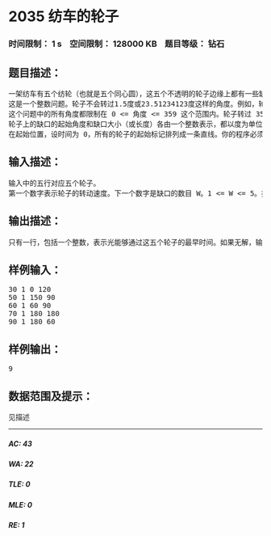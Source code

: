 # 2035 纺车的轮子   
### 时间限制： 1 s&nbsp;&nbsp;&nbsp;&nbsp;空间限制： 128000 KB&nbsp;&nbsp;&nbsp;&nbsp;题目等级： 钻石  
## 题目描述：  

<pre>
一架纺车有五个纺轮（也就是五个同心圆），这五个不透明的轮子边缘上都有一些缺口。这些缺口必须被迅速而准确地排列好。每个轮子都有一个起始标记（在0度），这样所有的轮子都可以在统一的已知位置开始转动。轮子按照角度变大的方向旋转（即0经过旋转到达1的位置），所以从起始位置开始，在一定的时间内，它们依次转过1度，2度等等（虽然这些轮子很可能不会同时转过这些角度）。
这是一个整数问题。轮子不会转过1.5度或23.51234123度这样的角度。例如，轮子可能在一秒钟内转过20到25度甚至30到40度（如果转得快的话）。
这个问题中的所有角度都限制在 0 <= 角度 <= 359 这个范围内。轮子转过 359 度后接下来就是 0 度。每个轮子都有一个确定的旋转速度，以秒作为单位。1 <= 速度 <= 180。
轮子上的缺口的起始角度和缺口大小（或长度）各由一个整数表示，都以度为单位。在一个轮子上，两个缺口之间至少有一度的间隔。长度也包含缺口起始的角度，即0 180包括0..180共计181个角度，比一般人想象的多一个。
在起始位置，设时间为 0，所有的轮子的起始标记排列成一条直线。你的程序必须计算，最早出现每个的轮子上的缺口同其他轮子上的缺口对准（也就是一束光可以通过五个轮子上的五个缺口）情况的时间。这些缺口在任意一个角度对准。
</pre>
  
  
## 输入描述：  

<pre>
输入中的五行对应五个轮子。
第一个数字表示轮子的转动速度。下一个数字是缺口的数目 W。1 <= W <= 5。接下来的 W 对数字表示每个缺口的起始角度和长度。
</pre>
  
  
## 输出描述：  

<pre>
只有一行，包括一个整数，表示光能够通过这五个轮子的最早时间。如果无解，输出'none'（小写，不含引号）。
</pre>
  
  
## 样例输入：  

<pre>
30 1 0 120
50 1 150 90
60 1 60 90
70 1 180 180
90 1 180 60
</pre>
  
  
## 样例输出：  

<pre>
9
</pre>
  
  
## 数据范围及提示：  

<pre>
见描述
</pre>
  
  
***  

##### AC: 43  
##### WA: 22  
##### TLE: 0  
##### MLE: 0  
##### RE: 1  
